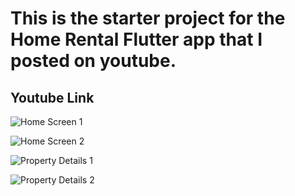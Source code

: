 # This is the starter project for the Home Rental Flutter app that I posted on youtube. 
## Youtube Link 

![Home Screen 1](https://i.ibb.co/s5Zbct0/Simulator-Screen-Shot-i-Phone-12-Pro-Max-2021-04-21-at-15-34-25.png)

![Home Screen 2](https://i.ibb.co/B6k8k4T/Simulator-Screen-Shot-i-Phone-12-Pro-Max-2021-04-21-at-15-34-37.png)


![Property Details 1](https://i.ibb.co/h2NzxwN/Simulator-Screen-Shot-i-Phone-12-Pro-Max-2021-04-21-at-15-34-49.png)

![Property Details 2](https://i.ibb.co/HDVRV7Z/Simulator-Screen-Shot-i-Phone-12-Pro-Max-2021-04-21-at-15-34-53.png)


